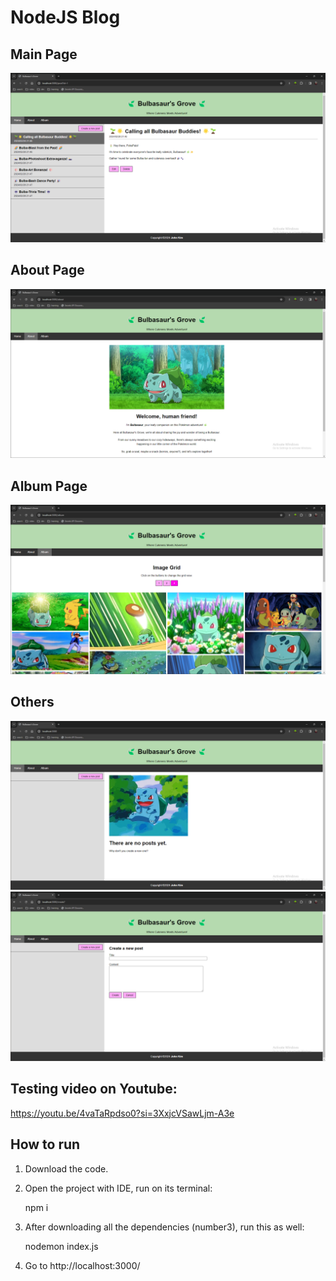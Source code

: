 # NodeJS Blog

## Main Page
<img src="https://github.com/JohnKim0911/NodeJS_Blog_Bulbasaur/blob/master/public/images/Screenshots/Main%20page.png?raw=true" alt="main page">

## About Page
<img src="https://github.com/JohnKim0911/NodeJS_Blog_Bulbasaur/blob/master/public/images/Screenshots/About%20page.png?raw=true" alt="about page">

## Album Page
<img src="https://github.com/JohnKim0911/NodeJS_Blog_Bulbasaur/blob/master/public/images/Screenshots/Album%20page.png?raw=true" alt="album page">

## Others
<img src="https://github.com/JohnKim0911/NodeJS_Blog_Bulbasaur/blob/master/public/images/Screenshots/No%20post.png?raw=true" alt="no-post page">
<img src="https://github.com/JohnKim0911/NodeJS_Blog_Bulbasaur/blob/master/public/images/Screenshots/Create%20a%20post.png?raw=true" alt="creat-a-new-post page">


## Testing video on Youtube:
<a href="https://youtu.be/4vaTaRpdso0?si=3XxjcVSawLjm-A3e" target="_blank">https://youtu.be/4vaTaRpdso0?si=3XxjcVSawLjm-A3e</a>


## How to run

1. Download the code.
2. Open the project with IDE, run on its terminal:

      npm i
   
4. After downloading all the dependencies (number3), run this as well:

      nodemon index.js
   
5. Go to <a src="http://localhost:3000/" target="_blank">http://localhost:3000/</a>

